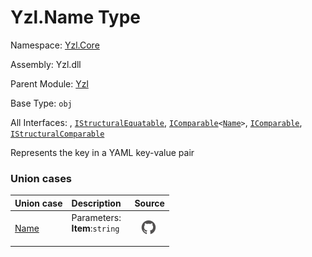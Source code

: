# Yzl.Name Type

Namespace: [Yzl.Core](/reference/yzl-core)

Assembly: Yzl.dll

Parent Module: [Yzl](/reference/yzl-core-yzl)

Base Type: <code>obj</code>

All Interfaces: , <code><a href="https://docs.microsoft.com/dotnet/api/system.collections.istructuralequatable">IStructuralEquatable</a></code>, <code><span><a href="https://docs.microsoft.com/dotnet/api/system.icomparable-1">IComparable</a>&lt;<a href="/reference/yzl-core-yzl-name">Name</a>&gt;</span></code>, <code><a href="https://docs.microsoft.com/dotnet/api/system.icomparable">IComparable</a></code>, <code><a href="https://docs.microsoft.com/dotnet/api/system.collections.istructuralcomparable">IStructuralComparable</a></code>

Represents the key in a YAML key-value pair

### Union cases

Union case | Description | Source
:--- | :--- | :---:
[Name](#Name)&nbsp; | Parameters: &nbsp;<br />**Item**:<code>string</code>&nbsp;<br />&nbsp;&nbsp; | [![Link to source code](/content/img/github.png)](https://github.com/queil/yzl/tree/master/src/Yzl.fs#L41-41)&nbsp;



